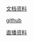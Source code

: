 [文档资料](https://www.zzsin.com/article/avc_0_start.html)

[github](https://github.com/redknotmiaoyuqiao/EyerH264Decoder)

[直播资料](https://www.bilibili.com/video/BV1V3411m7xK/?spm_id_from=333.788&vd_source=ba17c91d27a087001a89289fd2c2af49)

